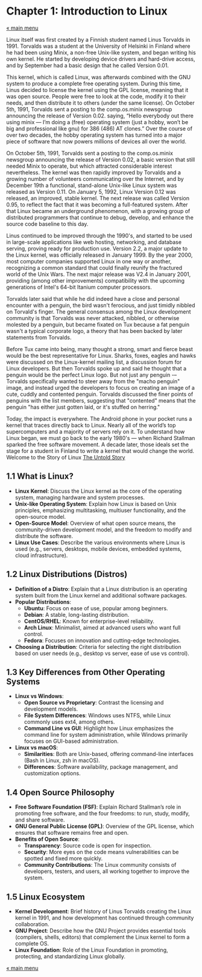 # Chapter 1: Introduction to Linux

<a href="README.md">&laquo; main menu</a>

Linux itself was first created by a Finnish student named Linus Torvalds in 1991. Torvalds was a student at the University of Helsinki in Finland where he had been using Minix, a non-free Unix-like system, and began writing his own kernel. He started by developing device drivers and hard-drive access, and by September had a basic design that he called Version 0.01.

This kernel, which is called Linux, was afterwards combined with the GNU system to produce a complete free operating system.  During this time, Linus decided to license the kernel using the GPL license, meaning that it was open source. People were free to look at the code, modify it to their needs, and then distribute it to others (under the same license).  On October 5th, 1991, Torvalds sent a posting to the comp.os.minix newsgroup announcing the release of Version 0.02. saying, “Hello everybody out there using minix — I’m doing a (free) operating system (just a hobby, won’t be big and professional like gnu) for 386 (486) AT clones.” Over the course of over two decades, the hobby operating system has turned into a major piece of software that now powers millions of devices all over the world.

On October 5th, 1991, Torvalds sent a posting to the comp.os.minix newsgroup announcing the release of Version 0.02, a basic version that still needed Minix to operate, but which attracted considerable interest nevertheless. The kernel was then rapidly improved by Torvalds and a growing number of volunteers communicating over the Internet, and by December 19th a functional, stand-alone Unix-like Linux system was released as Version 0.11.
On January 5, 1992, Linux Version 0.12 was released, an improved, stable kernel. The next release was called Version 0.95, to reflect the fact that it was becoming a full-featured system. After that Linux became an underground phenomenon, with a growing group of distributed programmers that continue to debug, develop, and enhance the source code baseline to this day.

Linus continued to be improved through the 1990's, and started to be used in large-scale applications like web hosting, networking, and database serving, proving ready for production use. Version 2.2, a major update to the Linux kernel, was officially released in January 1999. By the year 2000, most computer companies supported Linux in one way or another, recognizing a common standard that could finally reunify the fractured world of the Unix Wars. The next major release was V2.4 in January 2001, providing (among other improvements) compatibility with the upcoming generations of Intel's 64-bit Itanium computer processors.

Torvalds later said that while he did indeed have a close and personal encounter with a penguin, the bird wasn't ferocious, and just timidly nibbled on Torvald's finger.
The general consensus among the Linux development community is that Torvalds was never attacked, nibbled, or otherwise molested by a penguin, but became fixated on Tux because a fat penguin wasn't a typical corporate logo, a theory that has been backed by later statements from Torvalds.

Before Tux came into being, many thought a strong, smart and fierce beast would be the best representative for Linux.
Sharks, foxes, eagles and hawks were discussed on the Linux-kernel mailing list, a discussion forum for Linux developers.
But then Torvalds spoke up and said he thought that a penguin would be the perfect Linux logo.
But not just any penguin -– Torvalds specifically wanted to steer away from the "macho penguin" image, and instead urged the developers to focus on creating an image of a cute, cuddly and contented penguin.
Torvalds discussed the finer points of penguins with the list members, suggesting that "contented" means that the penguin "has either just gotten laid, or it's stuffed on herring."

Today, the impact is everywhere. The Android phone in your pocket runs a kernel that traces directly back to Linux. Nearly all of the world’s top supercomputers and a majority of servers rely on it. To understand how Linux began, we must go back to the early 1980's — when Richard Stallman sparked the free software movement. A decade later, those ideals set the stage for a student in Finland to write a kernel that would change the world. Welcome to the Story of Linux
[The Untold Story](https://www.youtube.com/watch?v=obJOwEy62bk)


## 1.1 What is Linux?
- **Linux Kernel**: Discuss the Linux kernel as the core of the operating system, managing hardware and system processes.
- **Unix-like Operating System**: Explain how Linux is based on Unix principles, emphasizing multitasking, multiuser functionality, and the open-source model.
- **Open-Source Model**: Overview of what open source means, the community-driven development model, and the freedom to modify and distribute the software.
- **Linux Use Cases**: Describe the various environments where Linux is used (e.g., servers, desktops, mobile devices, embedded systems, cloud infrastructure).

## 1.2 Linux Distributions (Distros)
- **Definition of a Distro**: Explain that a Linux distribution is an operating system built from the Linux kernel and additional software packages.
- **Popular Distributions**:
  - **Ubuntu**: Focus on ease of use, popular among beginners.
  - **Debian**: A stable, long-lasting distribution.
  - **CentOS/RHEL**: Known for enterprise-level reliability.
  - **Arch Linux**: Minimalist, aimed at advanced users who want full control.
  - **Fedora**: Focuses on innovation and cutting-edge technologies.
- **Choosing a Distribution**: Criteria for selecting the right distribution based on user needs (e.g., desktop vs server, ease of use vs control).

## 1.3 Key Differences from Other Operating Systems
- **Linux vs Windows**:
  - **Open Source vs Proprietary**: Contrast the licensing and development models.
  - **File System Differences**: Windows uses NTFS, while Linux commonly uses ext4, among others.
  - **Command Line vs GUI**: Highlight how Linux emphasizes the command line for system administration, while Windows primarily focuses on GUI-based administration.
- **Linux vs macOS**: 
  - **Similarities**: Both are Unix-based, offering command-line interfaces (Bash in Linux, zsh in macOS).
  - **Differences**: Software availability, package management, and customization options.

## 1.4 Open Source Philosophy
- **Free Software Foundation (FSF)**: Explain Richard Stallman’s role in promoting free software, and the four freedoms: to run, study, modify, and share software.
- **GNU General Public License (GPL)**: Overview of the GPL license, which ensures that software remains free and open.
- **Benefits of Open Source**:
  - **Transparency**: Source code is open for inspection.
  - **Security**: More eyes on the code means vulnerabilities can be spotted and fixed more quickly.
  - **Community Contributions**: The Linux community consists of developers, testers, and users, all working together to improve the system.

## 1.5 Linux Ecosystem
- **Kernel Development**: Brief history of Linus Torvalds creating the Linux kernel in 1991, and how development has continued through community collaboration.
- **GNU Project**: Describe how the GNU Project provides essential tools (compilers, shells, editors) that complement the Linux kernel to form a complete OS.
- **Linux Foundation**: Role of the Linux Foundation in promoting, protecting, and standardizing Linux globally.

<a href="README.md">&laquo; main menu</a>
